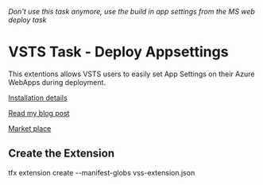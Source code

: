 *Don't use this task anymore, use the build in app settings from the MS web deploy task*

# VSTS Task - Deploy Appsettings

This extentions allows VSTS users to easily set App Settings on their Azure WebApps during deployment.

[Installation details](/AzureAppServiceSetAppSettings/overview.md)  

[Read my blog post](https://www.henkboelman.com/2017/04/vsts-task-to-set-app-settings-during-deploy)

[Market place](https://marketplace.visualstudio.com/items?itemName=hboelman.AzureAppServiceSetAppSettings)

## Create the Extension
tfx extension create --manifest-globs vss-extension.json

